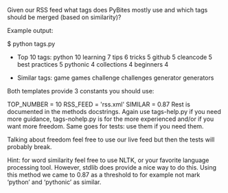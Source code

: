 Given our RSS feed what tags does PyBites mostly use and which tags should be merged (based on similarity)?

Example output:

$ python tags.py

* Top 10 tags:
python               10
learning             7
tips                 6
tricks               5
github               5
cleancode            5
best practices       5
pythonic             4
collections          4
beginners            4

* Similar tags:
game                 games
challenge            challenges
generator            generators


Both templates provide 3 constants you should use:

TOP_NUMBER = 10
RSS_FEED = 'rss.xml'
SIMILAR = 0.87
Rest is documented in the methods docstrings. Again use tags-help.py if you need more guidance, tags-nohelp.py is for the more experienced and/or if you want more freedom. Same goes for tests: use them if you need them.

Talking about freedom feel free to use our live feed but then the tests will probably break.

Hint: for word similarity feel free to use NLTK, or your favorite language processing tool. However, stdlib does provide a nice way to do this. Using this method we came to 0.87 as a threshold to for example not mark ‘python’ and ‘pythonic’ as similar.
